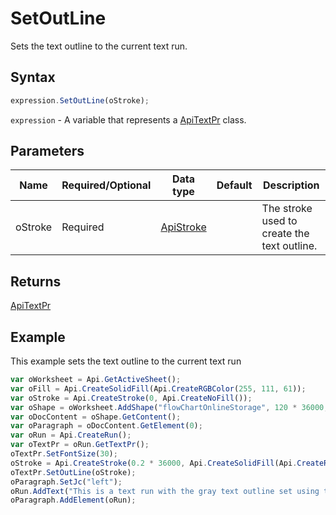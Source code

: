 # SetOutLine

Sets the text outline to the current text run.

## Syntax

```javascript
expression.SetOutLine(oStroke);
```

`expression` - A variable that represents a [ApiTextPr](../ApiTextPr.md) class.

## Parameters

| **Name** | **Required/Optional** | **Data type** | **Default** | **Description** |
| ------------- | ------------- | ------------- | ------------- | ------------- |
| oStroke | Required | [ApiStroke](../../ApiStroke/ApiStroke.md) |  | The stroke used to create the text outline. |

## Returns

[ApiTextPr](../../ApiTextPr/ApiTextPr.md)

## Example

This example sets the text outline to the current text run

```javascript
var oWorksheet = Api.GetActiveSheet();
var oFill = Api.CreateSolidFill(Api.CreateRGBColor(255, 111, 61));
var oStroke = Api.CreateStroke(0, Api.CreateNoFill());
var oShape = oWorksheet.AddShape("flowChartOnlineStorage", 120 * 36000, 70 * 36000, oFill, oStroke, 0, 2 * 36000, 0, 3 * 36000);
var oDocContent = oShape.GetContent();
var oParagraph = oDocContent.GetElement(0);
var oRun = Api.CreateRun();
var oTextPr = oRun.GetTextPr();
oTextPr.SetFontSize(30);
oStroke = Api.CreateStroke(0.2 * 36000, Api.CreateSolidFill(Api.CreateRGBColor(128, 128, 128)));
oTextPr.SetOutLine(oStroke);
oParagraph.SetJc("left");
oRun.AddText("This is a text run with the gray text outline set using the text properties.");
oParagraph.AddElement(oRun);
```
